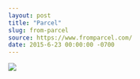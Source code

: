 ```yaml
---
layout: post
title: "Parcel"
slug: from-parcel
source: https://www.fromparcel.com/
date: 2015-6-23 00:00:00 -0700
---
```


<img src="{{ site.url }}/assets/img/screenshots/from-parcel.jpg">
